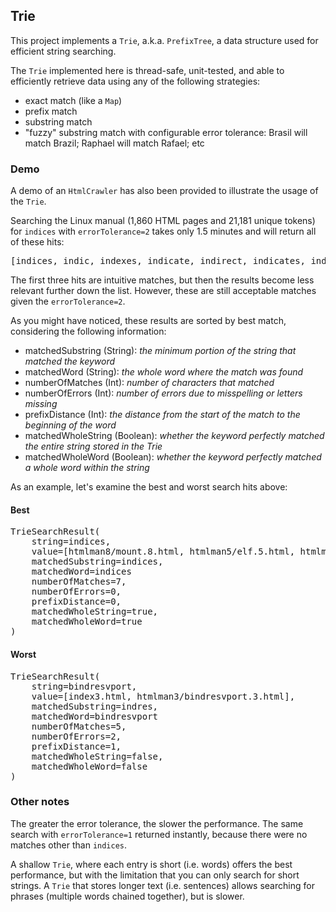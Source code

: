 ## Trie

This project implements a `Trie`, a.k.a. `PrefixTree`, a data structure used for efficient string searching.

The `Trie` implemented here is thread-safe, unit-tested, and able to efficiently retrieve data using any of the following strategies:
  - exact match (like a `Map`)
  - prefix match
  - substring match
  - "fuzzy" substring match with configurable error tolerance: Brasil will match Brazil; Raphael will match Rafael; etc

### Demo

A demo of an `HtmlCrawler` has also been provided to illustrate the usage of the `Trie`.

Searching the Linux manual (1,860 HTML pages and 21,181 unique tokens) for `indices` with `errorTolerance=2` takes only 1.5 minutes and will return all of these hits:

<pre>
[indices, indic, indexes, indicate, indirect, indicates, indicated, indicator, indicating, indication, indicators, indirectly, inacessible, inaccessble, inaccessible, indirections, indistinguishable, bindings, bindresvport]
</pre>

The first three hits are intuitive matches, but then the results become less relevant further down the list. However, these are still acceptable matches given the `errorTolerance=2`.

As you might have noticed, these results are sorted by best match, considering the following information:
    
- matchedSubstring (String): *the minimum portion of the string that matched the keyword*
- matchedWord (String): *the whole word where the match was found*
- numberOfMatches (Int): *number of characters that matched*
- numberOfErrors (Int): *number of errors due to misspelling or letters missing*
- prefixDistance (Int): *the distance from the start of the match to the beginning of the word*
- matchedWholeString (Boolean): *whether the keyword perfectly matched the entire string stored in the Trie*
- matchedWholeWord (Boolean): *whether the keyword perfectly matched a whole word within the string*

As an example, let's examine the best and worst search hits above:

#### Best
<pre>
TrieSearchResult(
    string=indices, 
    value=[htmlman8/mount.8.html, htmlman5/elf.5.html, htmlman5/tzfile.5.html, htmlman7/locale.7.html, htmlman3/termios.3.html, htmlman5/slapd.conf.5.html, htmlman5/slapd-config.5.html, htmlman5/slapo-pcache.5.html, htmlman8/slapindex.8.html, htmlman5/slapd-bdb.5.html], 
    matchedSubstring=indices, 
    matchedWord=indices
    numberOfMatches=7, 
    numberOfErrors=0, 
    prefixDistance=0, 
    matchedWholeString=true, 
    matchedWholeWord=true
)
</pre>

#### Worst
<pre>
TrieSearchResult(
    string=bindresvport, 
    value=[index3.html, htmlman3/bindresvport.3.html], 
    matchedSubstring=indres, 
    matchedWord=bindresvport
    numberOfMatches=5, 
    numberOfErrors=2, 
    prefixDistance=1, 
    matchedWholeString=false, 
    matchedWholeWord=false
)
</pre>

### Other notes

The greater the error tolerance, the slower the performance. The same search with `errorTolerance=1` returned instantly, because there were no matches other than `indices`.

A shallow `Trie`, where each entry is short (i.e. words) offers the best performance, but with the limitation that you can only search for short strings. A `Trie` that stores longer text (i.e. sentences) allows searching for phrases (multiple words chained together), but is slower.